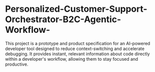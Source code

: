 # Personalized-Customer-Support-Orchestrator-B2C-Agentic-Workflow-
This project is a prototype and product specification for an AI-powered developer tool designed to reduce context-switching and accelerate debugging. It provides instant, relevant information about code directly within a developer's workflow, allowing them to stay focused and productive.
